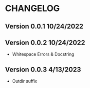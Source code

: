 # CHANGELOG

## Version 0.0.1 10/24/2022
## Version 0.0.2 10/24/2022
- Whitespace Errors & Docstring
## Version 0.0.3 4/13/2023
- Outdir suffix


